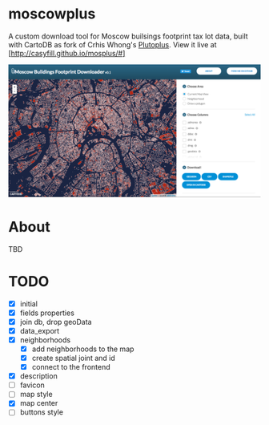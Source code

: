 # moscowplus

A custom download tool for Moscow builsings footprint tax lot data, built with CartoDB as fork of Crhis Whong's [Plutoplus]((http://chriswhong.github.io/plutoplus)).  View it live at [http://casyfill.github.io/mosplus/#]

![alpha_version_screenshot](img/screenshot.png)

About
=====

TBD

TODO
====

- [x] initial
- [x] fields properties
- [x] join db, drop geoData 
- [x] data_export 
- [x] neighborhoods
	- [x] add neighborhoods to the map
	- [x] create spatial joint and id
	- [x] connect to the frontend
- [x] description
- [ ] favicon
- [ ] map style
- [x] map center
- [ ] buttons style